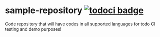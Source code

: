 sample-repository [![todoci badge](https://test-tci.rhcloud.com/b/todo-ci/sample-repository)](https://test-tci.rhcloud.com/r/todo-ci/sample-repository)
=================

Code repository that will have codes in all supported languages for todo CI testing and demo purposes!

